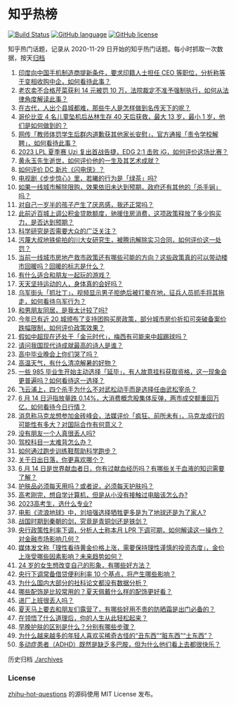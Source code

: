 # 知乎热榜
[![Build Status](https://github.com/ToWeLong/zhihu-hot-questions/workflows/CI/badge.svg)](https://github.com/ToWeLong/zhihu-hot-questions/actions)
[![GitHub language](https://img.shields.io/badge/language-golang-orange.svg)](https://golang.org/)
[![GitHub license](https://img.shields.io/github/license/ToWeLong/zhihu-hot-questions)](https://github.com/ToWeLong/zhihu-hot-questions/blob/main/LICENSE)

知乎热门话题，记录从 2020-11-29 日开始的知乎热门话题。每小时抓取一次数据，按天[归档](./archives)

<!-- BEGIN -->

1. [印度向中国手机制造商提新条件，要求印籍人士担任 CEO 等职位，分析称等于变相收购中企，如何看待此事？](https://www.zhihu.com/question/606514618)
1. [老农卖不合格芹菜获利 14 元被罚 10 万，法院裁定不准予强制执行，如何从法律角度解读此事？](https://www.zhihu.com/question/606519434)
1. [在古代，人出个县城都难，那些牛人是怎样做到名传天下的呢？](https://www.zhihu.com/question/496974190)
1. [哥伦比亚 4 名儿童坠机后丛林生存 40 天后获救，最大 13 岁，最小 1 岁，他们是如何做到的？](https://www.zhihu.com/question/605847291)
1. [网传「教师体罚学生后群内道歉获其他家长安慰」，官方通报「责令学校解聘」，如何看待此事？](https://www.zhihu.com/question/606363235)
1. [2023 LPL 夏季赛 Uzi 复出首战告捷，EDG 2:1 击败 iG，如何评价这场比赛？](https://www.zhihu.com/question/606583572)
1. [黄永玉先生逝世，如何评价他的一生及其艺术成就？](https://www.zhihu.com/question/606596968)
1. [如何评价 DC 新片《闪电侠》？](https://www.zhihu.com/question/598042943)
1. [电视剧《步步惊心》里，若曦的行为是「绿茶」吗?](https://www.zhihu.com/question/405256645)
1. [如果一线城市解除限购，效果依旧未达到预期，政府还有其他的「杀手锏」吗？](https://www.zhihu.com/question/605671535)
1. [对自己一岁半的孩子产生了厌恶感，我还正常吗？](https://www.zhihu.com/question/606034442)
1. [此前近百城上调公积金贷款额度，驰援住房消费，这项政策释放了多少购买力，是否达到预期？](https://www.zhihu.com/question/605669289)
1. [科学研究是否需要大众的广泛关注？](https://www.zhihu.com/question/338661129)
1. [污蔑大叔地铁偷拍的川大女研究生，被腾讯解除实习合同，如何评价这一处罚？](https://www.zhihu.com/question/606445517)
1. [当前一线城市房地产救市政策还有哪些可能的方向？这些政策真的可以带动楼市回暖吗？回暖的标志是什么？](https://www.zhihu.com/question/605671170)
1. [有什么适合和朋友一起玩的游戏？](https://www.zhihu.com/question/606364821)
1. [天天坚持运动的人，身体真的会好吗？](https://www.zhihu.com/question/52045333)
1. [乌军街头「抓壮丁」，视频显示男子拒绝后被打晕在地，征兵人员抓手将其拖走，如何看待乌军行为？](https://www.zhihu.com/question/606382302)
1. [和男朋友同居，是我太计较了吗?](https://www.zhihu.com/question/606007032)
1. [今年已有近 20 城颁布了支持团购买房政策，部分城市房价折扣可突破备案价跌幅限制，如何评价政策效果？](https://www.zhihu.com/question/605669004)
1. [假如中超现在还处于「金元时代」，梅西有可能来中超踢球吗？](https://www.zhihu.com/question/606348572)
1. [请问我国现代诗成就最高的诗人是谁？](https://www.zhihu.com/question/472271524)
1. [高中毕业晚会上你们哭了吗？](https://www.zhihu.com/question/333367600)
1. [高温天气，有什么清凉解暑的好物？](https://www.zhihu.com/question/543078111)
1. [一些 985 毕业生开始主动选择「延毕」，有人故意挂科获取资格，这一现象会更普遍吗？如何看待这一选择？](https://www.zhihu.com/question/606541261)
1. [飞云浦上，四个杀手为什么不对武松动手而是选择任由武松宰杀？](https://www.zhihu.com/question/585702421)
1. [6 月 14 日沪指放量跌 0.14%，大消费概念股集体反弹，两市成交额重回万亿，如何看待今日行情？](https://www.zhihu.com/question/606520756)
1. [消息称马克龙想参加金砖峰会，法媒评价「疯狂、前所未有」，马克龙成行的可能性有多大？对国际合作有何意义？](https://www.zhihu.com/question/606517294)
1. [没有朋友一个人真很丢人吗?](https://www.zhihu.com/question/606351361)
1. [驾校科目一太难背怎么办？](https://www.zhihu.com/question/606439247)
1. [如何通过跑步训练鞋帮助科学跑步？](https://www.zhihu.com/question/606396577)
1. [关于日出日落，你更喜欢哪个？](https://www.zhihu.com/question/597102484)
1. [6 月 14 日是世界献血者日，你有过献血经历吗？有哪些关于血液的知识需要了解？](https://www.zhihu.com/question/606510054)
1. [护肤品必须每天用吗？或者说，必须每天护肤吗？](https://www.zhihu.com/question/599657846)
1. [高考刚完，想自学计算机，但是从小没有接触过电脑该怎么办?](https://www.zhihu.com/question/606475601)
1. [2023高考生，选什么专业?](https://www.zhihu.com/question/594186698)
1. [电影《流浪地球》中，刘培强选择牺牲更多是为了地球还是为了家人?](https://www.zhihu.com/question/592465504)
1. [战国时期到秦朝的剑，究竟是青铜剑还是铁剑？](https://www.zhihu.com/question/359892035)
1. [央行政策性利率下调，分析人士称本月 LPR 下调可期，如何解读这一操作？对金融市场影响几何？](https://www.zhihu.com/question/606369875)
1. [媒体发文称「理性看待黄金价格上涨，需要保持理性谨慎的投资态度」，金价上涨受哪些因素影响？未来趋势如何？](https://www.zhihu.com/question/606505681)
1. [24 岁的女生想改变自己的形象，有哪些好方法？](https://www.zhihu.com/question/604422370)
1. [央行下调常备借贷便利利率 10 个基点，将产生哪些影响？](https://www.zhihu.com/question/606450228)
1. [为什么国内大部分的社科论文都没有数据分析？](https://www.zhihu.com/question/27854559)
1. [哪些配饰是比较常用的？夏天佩戴什么样的配饰更好看？](https://www.zhihu.com/question/382921536)
1. [进厂上班很丢人吗？](https://www.zhihu.com/question/605924106)
1. [夏天马上要去和朋友们露营了，有哪些好用不贵的防晒霜是出门必备的？](https://www.zhihu.com/question/597916317)
1. [在领悟了什么道理后，你的人生从此轻松起来？](https://www.zhihu.com/question/604775983)
1. [早晚护肤的区别是什么？分别有哪些步骤？](https://www.zhihu.com/question/602328523)
1. [为什么越来越多的年轻人喜欢买稀奇古怪的“丑东西”“脏东西”“土东西”？](https://www.zhihu.com/question/606407983)
1. [多动症患者（ADHD）既然是缺乏多巴胺，但为什么他们看上去都很快乐？](https://www.zhihu.com/question/605840710)

<!-- END -->

历史归档 [./archives](./archives)


### License
[zhihu-hot-questions](https://github.com/towelong/zhihu-hot-questions) 的源码使用 MIT License 发布。